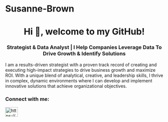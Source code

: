 # Susanne-Brown
<h1 align="center">Hi 👋, welcome to my GitHub!</h1>
<h3 align="center">Strategist & Data Analyst | I Help Companies Leverage Data To Drive Growth & Identify Solutions</h3>
<body>
      <align="center" font face = "WildWest" size = "5">I am a results-driven strategist with a proven track record of creating and executing high-impact strategies to drive business growth and maximize ROI. With a unique blend of analytical, creative, and leadership skills, I thrive in complex, dynamic environments where I can develop and implement innovative solutions that achieve organizational objectives.</font><br />
<h3 align="left">Connect with me:</h3>
<p align="left">
<a href="https://linkedin.com/in/https://www.linkedin.com/in/susanne-brown/" target="blank"><img align="center" src="https://raw.githubusercontent.com/rahuldkjain/github-profile-readme-generator/master/src/images/icons/Social/linked-in-alt.svg" alt="https://www.linkedin.com/in/susanne-brown/" height="30" width="40" /></a>
</p>
